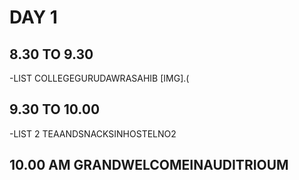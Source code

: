 # DAY 1 
## 8.30 TO 9.30 
-LIST COLLEGEGURUDAWRASAHIB
[IMG].(
## 9.30 TO 10.00 
-LIST 2 
TEAANDSNACKSINHOSTELNO2
## 10.00 AM GRANDWELCOMEINAUDITRIOUM
